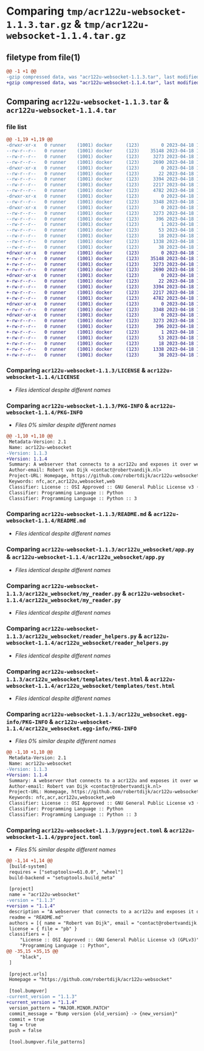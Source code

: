 # Comparing `tmp/acr122u-websocket-1.1.3.tar.gz` & `tmp/acr122u-websocket-1.1.4.tar.gz`

## filetype from file(1)

```diff
@@ -1 +1 @@
-gzip compressed data, was "acr122u-websocket-1.1.3.tar", last modified: Tue Apr 18 15:01:54 2023, max compression
+gzip compressed data, was "acr122u-websocket-1.1.4.tar", last modified: Tue Apr 18 15:05:28 2023, max compression
```

## Comparing `acr122u-websocket-1.1.3.tar` & `acr122u-websocket-1.1.4.tar`

### file list

```diff
@@ -1,19 +1,19 @@
-drwxr-xr-x   0 runner    (1001) docker     (123)        0 2023-04-18 15:01:54.243389 acr122u-websocket-1.1.3/
--rw-r--r--   0 runner    (1001) docker     (123)    35148 2023-04-18 15:01:45.000000 acr122u-websocket-1.1.3/LICENSE
--rw-r--r--   0 runner    (1001) docker     (123)     3273 2023-04-18 15:01:54.243389 acr122u-websocket-1.1.3/PKG-INFO
--rw-r--r--   0 runner    (1001) docker     (123)     2690 2023-04-18 15:01:45.000000 acr122u-websocket-1.1.3/README.md
-drwxr-xr-x   0 runner    (1001) docker     (123)        0 2023-04-18 15:01:54.243389 acr122u-websocket-1.1.3/acr122u_websocket/
--rw-r--r--   0 runner    (1001) docker     (123)       22 2023-04-18 15:01:45.000000 acr122u-websocket-1.1.3/acr122u_websocket/__init__.py
--rw-r--r--   0 runner    (1001) docker     (123)     3394 2023-04-18 15:01:45.000000 acr122u-websocket-1.1.3/acr122u_websocket/app.py
--rw-r--r--   0 runner    (1001) docker     (123)     2217 2023-04-18 15:01:45.000000 acr122u-websocket-1.1.3/acr122u_websocket/my_reader.py
--rw-r--r--   0 runner    (1001) docker     (123)     4782 2023-04-18 15:01:45.000000 acr122u-websocket-1.1.3/acr122u_websocket/reader_helpers.py
-drwxr-xr-x   0 runner    (1001) docker     (123)        0 2023-04-18 15:01:54.243389 acr122u-websocket-1.1.3/acr122u_websocket/templates/
--rw-r--r--   0 runner    (1001) docker     (123)     3348 2023-04-18 15:01:45.000000 acr122u-websocket-1.1.3/acr122u_websocket/templates/test.html
-drwxr-xr-x   0 runner    (1001) docker     (123)        0 2023-04-18 15:01:54.243389 acr122u-websocket-1.1.3/acr122u_websocket.egg-info/
--rw-r--r--   0 runner    (1001) docker     (123)     3273 2023-04-18 15:01:54.000000 acr122u-websocket-1.1.3/acr122u_websocket.egg-info/PKG-INFO
--rw-r--r--   0 runner    (1001) docker     (123)      396 2023-04-18 15:01:54.000000 acr122u-websocket-1.1.3/acr122u_websocket.egg-info/SOURCES.txt
--rw-r--r--   0 runner    (1001) docker     (123)        1 2023-04-18 15:01:54.000000 acr122u-websocket-1.1.3/acr122u_websocket.egg-info/dependency_links.txt
--rw-r--r--   0 runner    (1001) docker     (123)       53 2023-04-18 15:01:54.000000 acr122u-websocket-1.1.3/acr122u_websocket.egg-info/requires.txt
--rw-r--r--   0 runner    (1001) docker     (123)       18 2023-04-18 15:01:54.000000 acr122u-websocket-1.1.3/acr122u_websocket.egg-info/top_level.txt
--rw-r--r--   0 runner    (1001) docker     (123)     1338 2023-04-18 15:01:45.000000 acr122u-websocket-1.1.3/pyproject.toml
--rw-r--r--   0 runner    (1001) docker     (123)       38 2023-04-18 15:01:54.243389 acr122u-websocket-1.1.3/setup.cfg
+drwxr-xr-x   0 runner    (1001) docker     (123)        0 2023-04-18 15:05:28.534156 acr122u-websocket-1.1.4/
+-rw-r--r--   0 runner    (1001) docker     (123)    35148 2023-04-18 15:05:16.000000 acr122u-websocket-1.1.4/LICENSE
+-rw-r--r--   0 runner    (1001) docker     (123)     3273 2023-04-18 15:05:28.534156 acr122u-websocket-1.1.4/PKG-INFO
+-rw-r--r--   0 runner    (1001) docker     (123)     2690 2023-04-18 15:05:16.000000 acr122u-websocket-1.1.4/README.md
+drwxr-xr-x   0 runner    (1001) docker     (123)        0 2023-04-18 15:05:28.534156 acr122u-websocket-1.1.4/acr122u_websocket/
+-rw-r--r--   0 runner    (1001) docker     (123)       22 2023-04-18 15:05:16.000000 acr122u-websocket-1.1.4/acr122u_websocket/__init__.py
+-rw-r--r--   0 runner    (1001) docker     (123)     3394 2023-04-18 15:05:16.000000 acr122u-websocket-1.1.4/acr122u_websocket/app.py
+-rw-r--r--   0 runner    (1001) docker     (123)     2217 2023-04-18 15:05:16.000000 acr122u-websocket-1.1.4/acr122u_websocket/my_reader.py
+-rw-r--r--   0 runner    (1001) docker     (123)     4782 2023-04-18 15:05:16.000000 acr122u-websocket-1.1.4/acr122u_websocket/reader_helpers.py
+drwxr-xr-x   0 runner    (1001) docker     (123)        0 2023-04-18 15:05:28.534156 acr122u-websocket-1.1.4/acr122u_websocket/templates/
+-rw-r--r--   0 runner    (1001) docker     (123)     3348 2023-04-18 15:05:16.000000 acr122u-websocket-1.1.4/acr122u_websocket/templates/test.html
+drwxr-xr-x   0 runner    (1001) docker     (123)        0 2023-04-18 15:05:28.534156 acr122u-websocket-1.1.4/acr122u_websocket.egg-info/
+-rw-r--r--   0 runner    (1001) docker     (123)     3273 2023-04-18 15:05:28.000000 acr122u-websocket-1.1.4/acr122u_websocket.egg-info/PKG-INFO
+-rw-r--r--   0 runner    (1001) docker     (123)      396 2023-04-18 15:05:28.000000 acr122u-websocket-1.1.4/acr122u_websocket.egg-info/SOURCES.txt
+-rw-r--r--   0 runner    (1001) docker     (123)        1 2023-04-18 15:05:28.000000 acr122u-websocket-1.1.4/acr122u_websocket.egg-info/dependency_links.txt
+-rw-r--r--   0 runner    (1001) docker     (123)       53 2023-04-18 15:05:28.000000 acr122u-websocket-1.1.4/acr122u_websocket.egg-info/requires.txt
+-rw-r--r--   0 runner    (1001) docker     (123)       18 2023-04-18 15:05:28.000000 acr122u-websocket-1.1.4/acr122u_websocket.egg-info/top_level.txt
+-rw-r--r--   0 runner    (1001) docker     (123)     1338 2023-04-18 15:05:16.000000 acr122u-websocket-1.1.4/pyproject.toml
+-rw-r--r--   0 runner    (1001) docker     (123)       38 2023-04-18 15:05:28.534156 acr122u-websocket-1.1.4/setup.cfg
```

### Comparing `acr122u-websocket-1.1.3/LICENSE` & `acr122u-websocket-1.1.4/LICENSE`

 * *Files identical despite different names*

### Comparing `acr122u-websocket-1.1.3/PKG-INFO` & `acr122u-websocket-1.1.4/PKG-INFO`

 * *Files 0% similar despite different names*

```diff
@@ -1,10 +1,10 @@
 Metadata-Version: 2.1
 Name: acr122u-websocket
-Version: 1.1.3
+Version: 1.1.4
 Summary: A webserver that connects to a acr122u and exposes it over websocket
 Author-email: Robert van Dijk <contact@robertvandijk.nl>
 Project-URL: Homepage, https://github.com/robertdijk/acr122u-websocket
 Keywords: nfc,acr,acr122u,websocket,web
 Classifier: License :: OSI Approved :: GNU General Public License v3 (GPLv3)
 Classifier: Programming Language :: Python
 Classifier: Programming Language :: Python :: 3
```

### Comparing `acr122u-websocket-1.1.3/README.md` & `acr122u-websocket-1.1.4/README.md`

 * *Files identical despite different names*

### Comparing `acr122u-websocket-1.1.3/acr122u_websocket/app.py` & `acr122u-websocket-1.1.4/acr122u_websocket/app.py`

 * *Files identical despite different names*

### Comparing `acr122u-websocket-1.1.3/acr122u_websocket/my_reader.py` & `acr122u-websocket-1.1.4/acr122u_websocket/my_reader.py`

 * *Files identical despite different names*

### Comparing `acr122u-websocket-1.1.3/acr122u_websocket/reader_helpers.py` & `acr122u-websocket-1.1.4/acr122u_websocket/reader_helpers.py`

 * *Files identical despite different names*

### Comparing `acr122u-websocket-1.1.3/acr122u_websocket/templates/test.html` & `acr122u-websocket-1.1.4/acr122u_websocket/templates/test.html`

 * *Files identical despite different names*

### Comparing `acr122u-websocket-1.1.3/acr122u_websocket.egg-info/PKG-INFO` & `acr122u-websocket-1.1.4/acr122u_websocket.egg-info/PKG-INFO`

 * *Files 0% similar despite different names*

```diff
@@ -1,10 +1,10 @@
 Metadata-Version: 2.1
 Name: acr122u-websocket
-Version: 1.1.3
+Version: 1.1.4
 Summary: A webserver that connects to a acr122u and exposes it over websocket
 Author-email: Robert van Dijk <contact@robertvandijk.nl>
 Project-URL: Homepage, https://github.com/robertdijk/acr122u-websocket
 Keywords: nfc,acr,acr122u,websocket,web
 Classifier: License :: OSI Approved :: GNU General Public License v3 (GPLv3)
 Classifier: Programming Language :: Python
 Classifier: Programming Language :: Python :: 3
```

### Comparing `acr122u-websocket-1.1.3/pyproject.toml` & `acr122u-websocket-1.1.4/pyproject.toml`

 * *Files 5% similar despite different names*

```diff
@@ -1,14 +1,14 @@
 [build-system]
 requires = ["setuptools>=61.0.0", "wheel"]
 build-backend = "setuptools.build_meta"
 
 [project]
 name = "acr122u-websocket"
-version = "1.1.3"
+version = "1.1.4"
 description = "A webserver that connects to a acr122u and exposes it over websocket"
 readme = "README.md"
 authors = [{ name = "Robert van Dijk", email = "contact@robertvandijk.nl" }]
 license = { file = "pb" }
 classifiers = [
     "License :: OSI Approved :: GNU General Public License v3 (GPLv3)",
     "Programming Language :: Python",
@@ -35,15 +35,15 @@
     "black",
 ]
 
 [project.urls]
 Homepage = "https://github.com/robertdijk/acr122u-websocket"
 
 [tool.bumpver]
-current_version = "1.1.3"
+current_version = "1.1.4"
 version_pattern = "MAJOR.MINOR.PATCH"
 commit_message = "Bump version {old_version} -> {new_version}"
 commit = true
 tag = true
 push = false
 
 [tool.bumpver.file_patterns]
```

